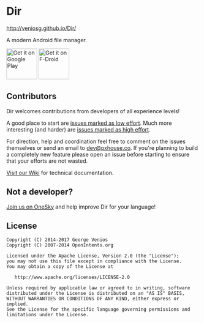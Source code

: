 Dir
===========

http://veniosg.github.io/Dir/

A modern Android file manager. 

[<img alt="Get it on Google Play" height="80" src="https://play.google.com/intl/en_us/badges/images/generic/en_badge_web_generic.png">](https://play.google.com/store/apps/details?id=com.veniosg.dir)
[<img alt="Get it on F-Droid" height="80" src="https://f-droid.org/badge/get-it-on.png">](https://f-droid.org/packages/com.veniosg.dir/)

Contributors
----
Dir welcomes contributions from developers of all experience levels! 

A good place to start are [issues marked as low effort](https://github.com/veniosg/Dir/labels/loweffort). Much more interesting (and harder) are [issues marked as high effort](https://github.com/veniosg/Dir/labels/higheffort).

For direction, help and coordination feel free to comment on the issues themselves or send an email to [dev@pxhouse.co](mailto:dev@pxhouse.co). If you're planning to build a completely new feature please open an issue before starting to ensure that your efforts are not wasted. 

[Visit our Wiki](https://github.com/veniosg/Dir/wiki) for technical documentation.

Not a developer?
----
[Join us on OneSky](http://dirapp.oneskyapp.com/collaboration/project?id=27347) and help improve Dir for your language! 

License
--------

	Copyright (C) 2014-2017 George Venios
    Copyright (C) 2007-2014 OpenIntents.org

    Licensed under the Apache License, Version 2.0 (the "License");
    you may not use this file except in compliance with the License.
    You may obtain a copy of the License at

       http://www.apache.org/licenses/LICENSE-2.0

    Unless required by applicable law or agreed to in writing, software
    distributed under the License is distributed on an "AS IS" BASIS,
    WITHOUT WARRANTIES OR CONDITIONS OF ANY KIND, either express or implied.
    See the License for the specific language governing permissions and
    limitations under the License.

